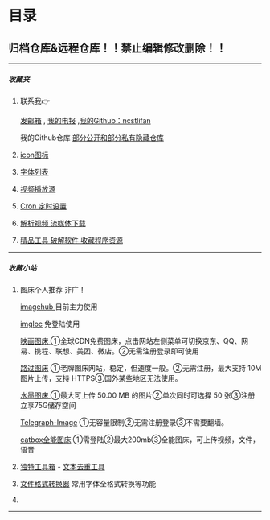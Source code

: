 # 目录

## 归档仓库&远程仓库！！禁止编辑修改删除！！





---

#####  收藏夹

1. 联系我👉 

   [发邮箱](mailto:"erzhonglifan@gmail.com") , [我的电报](t.me/ncstlifan) ,[我的Github：ncstlifan](https://github.com/ncstlifan/)

   我的Github仓库 [部分公开和部分私有隐藏仓库](https://weibo.com/6623435006/4860676265214867)

2. [icon图标](./archieve/icon)

3. [字体列表](./archieve/fonts)

4. [视频播放源](./archieve/VideoSource/README.md)

5. [Cron 定时设置](./archieve/Cron_Set_Time.md)

6. [解析视频 流媒体下载](./archieve/解析视频下载流媒体网站.md)

7. [精品工具 破解软件 收藏程序资源 ](./archieve/Progr)



---



##### 收藏小站

1. 图床个人推荐 非广！

   [imagehub ](https://www.imagehub.cc/) 目前主力使用

   [imgloc](https://imgloc.com/)    免登陆使用 

   [映画图床 ](https://yh-pic.ihcloud.net/)  ①全球CDN免费图床，点击网站左侧菜单可切换京东、QQ、网易、携程、联想、美团、微店。②无需注册登录即可使用

   [路过图床](https://imgse.com/)   ①老牌图床网站，稳定，但速度一般。②无需注册，最大支持 10M 图片上传，支持 HTTPS③国外某些地区无法使用。

   [水墨图床 ](https://img.ink/)  ①最大可上传 50.00 MB 的图片②单次同时可选择 50 张③注册立享75G储存空间

   [Telegraph-Image](https://telegraph-image.pages.dev/)  ①无容量限制②无需注册登录③不需要翻墙。 

   [catbox全能图床](https://files.catbox.moe/)	①需登陆②最大200mb③全能图床，可上传视频，文件，语音

   

2. [独特工具箱](https://www.dute.org/) - [文本去重工具](https://www.dute.org/text-remove-duplicates)

3. [文件格式转换器](https://cloudconvert.com/ttf-converter) 常用字体全格式转换等功能
4. 



---


